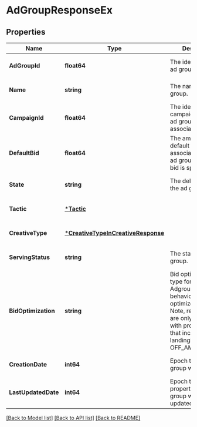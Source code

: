 # AdGroupResponseEx

## Properties
Name | Type | Description | Notes
------------ | ------------- | ------------- | -------------
**AdGroupId** | **float64** | The identifier of the ad group. | [optional] [default to null]
**Name** | **string** | The name of the ad group. | [optional] [default to null]
**CampaignId** | **float64** | The identifier of the campaign that this ad group is associated with. | [optional] [default to null]
**DefaultBid** | **float64** | The amount of the default bid associated with the ad group. Used if no bid is specified. | [optional] [default to null]
**State** | **string** | The delivery state of the ad group. | [optional] [default to null]
**Tactic** | [***Tactic**](Tactic.md) |  | [optional] [default to null]
**CreativeType** | [***CreativeTypeInCreativeResponse**](CreativeTypeInCreativeResponse.md) |  | [optional] [default to null]
**ServingStatus** | **string** | The status of the ad group. | [optional] [default to null]
**BidOptimization** | **string** | Bid optimization type for the Adgroup. Default behavior is to optimize for clicks. Note, reach, clicks are only accepted with productAds that include landingPageURL OFF_AMAZON_LINK. |Name|CostType|Description| |----|--------|-----------| |reach|vcpm|Optimize for viewable impressions. $1 is the minimum bid for vCPM.| |clicks [Default]|cpc|Optimize for page visits.| |conversions|cpc|Optimize for conversion.| | [optional] [default to null]
**CreationDate** | **int64** | Epoch time the ad group was created. | [optional] [default to null]
**LastUpdatedDate** | **int64** | Epoch time any property in the ad group was last updated. | [optional] [default to null]

[[Back to Model list]](../README.md#documentation-for-models) [[Back to API list]](../README.md#documentation-for-api-endpoints) [[Back to README]](../README.md)

